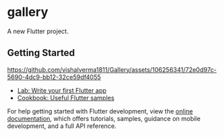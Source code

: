 # gallery

A new Flutter project.

## Getting Started

https://github.com/vishalverma1811/Gallery/assets/106256341/72e0d97c-5690-4dc9-bb12-32ce59df4055


- [Lab: Write your first Flutter app](https://docs.flutter.dev/get-started/codelab)
- [Cookbook: Useful Flutter samples](https://docs.flutter.dev/cookbook)

For help getting started with Flutter development, view the
[online documentation](https://docs.flutter.dev/), which offers tutorials,
samples, guidance on mobile development, and a full API reference.
